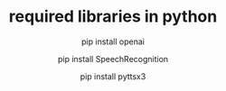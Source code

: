 <!DOCTYPE html>
<html>
  <head>
  </head>
    
<body>

<center>

<h1>required libraries in python</h1>
<p>pip install openai</p>
<p>pip install SpeechRecognition</p>
<p>pip install pyttsx3</p>
  
</center>
  </body>
</html>
